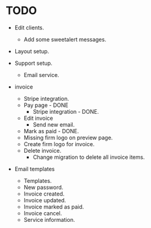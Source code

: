# TODO

* Edit clients.
    * Add some sweetalert messages.
* Layout setup.
* Support setup.
    * Email service.

* invoice
    * Stripe integration.
    * Pay page - DONE
        * Stripe integration - DONE.
    * Edit invoice
        * Send new email.
    * Mark as paid - DONE.
    * Missing firm logo on preview page.
    * Create firm logo for invoice.
    * Delete invoice.
        * Change migration to delete all invoice items.
* Email templates
    * Templates.
    * New password.
    * Invoice created.
    * Invoice updated.
    * Invoice marked as paid.
    * Invoice cancel.
    * Service information.

